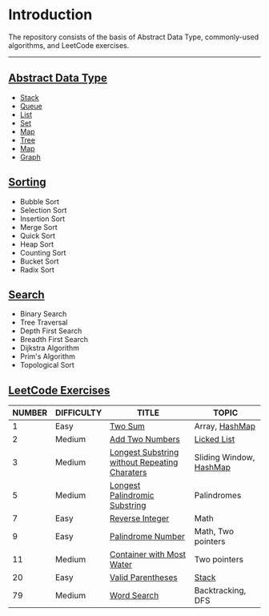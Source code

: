 # Introduction

The repository consists of the basis of Abstract Data Type, commonly-used algorithms, and LeetCode exercises.

---

## [Abstract Data Type](Abstract-Data-Type/)

-   [Stack](Abstract-Data-Type/Stack/)
-   [Queue](Abstract-Data-Type/Queue/)
-   [List](Abstract-Data-Type/List/)
-   [Set](Abstract-Data-Type/Set/)
-   [Map](Abstract-Data-Type/Map)
-   [Tree](Abstract-Data-Type/Tree)
-   [Map](Abstract-Data-Type/Map)
-   [Graph](Abstract-Data-Type/Graph/)

## [Sorting](Sorting/)

-   Bubble Sort
-   Selection Sort
-   Insertion Sort
-   Merge Sort
-   Quick Sort
-   Heap Sort
-   Counting Sort
-   Bucket Sort
-   Radix Sort

## [Search](Search/)

-   Binary Search
-   Tree Traversal
-   Depth First Search
-   Breadth First Search
-   Dijkstra Algorithm
-   Prim's Algorithm
-   Topological Sort

## [LeetCode Exercises](LeetCode-Exercises/)

| NUMBER | DIFFICULTY | TITLE                                                        | TOPIC                                                |
| ------ | ---------- | ------------------------------------------------------------ | ---------------------------------------------------- |
| 1      | Easy       | [Two Sum](LeetCode-Exercises/01-Two-Sum/)                    | Array, [HashMap](Abstract-Data-Type/Map/)            |
| 2      | Medium     | [Add Two Numbers](LeetCode-Exercises/02-Add-Two-Numbers/)    | [Licked List](Abstract-Data-Type/List/LinkedList.md) |
| 3      | Medium     | [Longest Substring without Repeating Charaters](LeetCode-Exercises/03-Longest-Substring-Without-Repeating-Char/) | Sliding Window, [HashMap](Abstract-Data-Type/Map/)   |
| 5      | Medium     | [Longest Palindromic Substring](LeetCode-Exercises/05-Longest-Palindromic-Substring/) | Palindromes                                          |
| 7      | Easy       | [Reverse Integer](LeetCode-Exercises/07-Reverse-Integer/)    | Math                                                 |
| 9      | Easy       | [Palindrome Number](LeetCode-Exercises/09-Palindrome-Number/) | Math, Two pointers                                   |
| 11     | Medium     | [Container with Most Water](LeetCode-Exercises/11-Container-with-Most-Water/) | Two pointers                                         |
| 20     | Easy       | [Valid Parentheses](LeetCode-Exercises/20-Valid-Parentheses/) | [Stack](Abstract-Data-Type/Stack/)                   |
| 79     | Medium     | [Word Search](LeetCode-Exercises/79-Word-Search/)            | Backtracking, DFS                                    |


